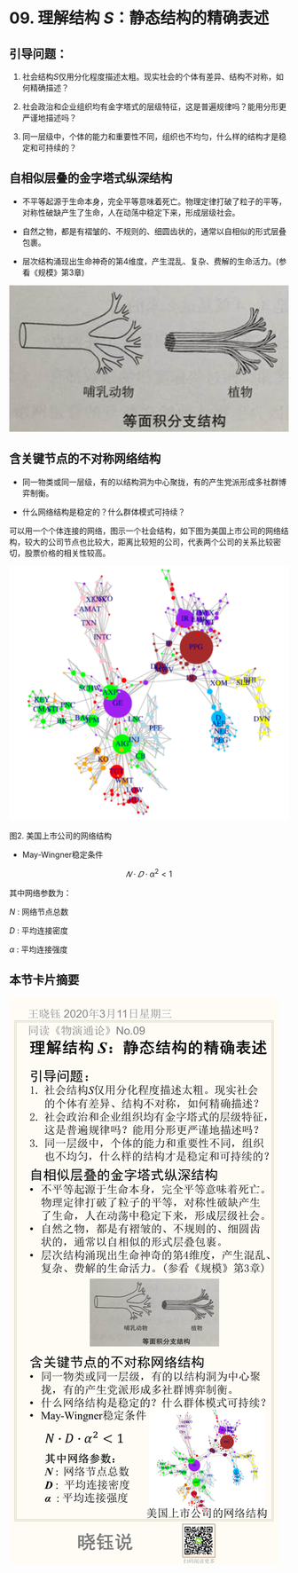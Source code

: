 # 09. 理解结构 *S*：静态结构的精确表述

## 引导问题：

1. 社会结构*S*仅用分化程度描述太粗。现实社会的个体有差异、结构不对称，如何精确描述？

2. 社会政治和企业组织均有金字塔式的层级特征，这是普遍规律吗？能用分形更严谨地描述吗？

3. 同一层级中，个体的能力和重要性不同，组织也不均匀，什么样的结构才是稳定和可持续的？

## 自相似层叠的金字塔式纵深结构

- 不平等起源于生命本身，完全平等意味着死亡。物理定律打破了粒子的平等，对称性破缺产生了生命，人在动荡中稳定下来，形成层级社会。

- 自然之物，都是有褶皱的、不规则的、细圆齿状的，通常以自相似的形式层叠包裹。

- 层次结构涌现出生命神奇的第4维度，产生混乱、复杂、费解的生命活力。(参看《规模》第3章)



![image-20200320112645835](No.09/image-20200320112645835.png)

## 含关键节点的不对称网络结构

- 同一物类或同一层级，有的以结构洞为中心聚拢，有的产生党派形成多社群博弈制衡。

- 什么网络结构是稳定的？什么群体模式可持续？

可以用一个个体连接的网络，图示一个社会结构，如下图为美国上市公司的网络结构，较大的公司节点也比较大，距离比较短的公司，代表两个公司的关系比较密切，股票价格的相关性较高。

![image-20200320112731279](No.09/image-20200320112731279.png)

图2. 美国上市公司的网络结构

- May-Wingner稳定条件

$$
𝑁 \cdot 𝐷 \cdot \alpha^2 < 1
$$

其中网络参数为：

$N$ : 网络节点总数

$D$ : 平均连接密度

$\alpha$ : 平均连接强度



## 本节卡片摘要

![No.09](No.09/No.09.png)